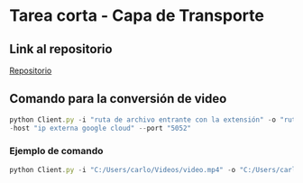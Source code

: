 # Tarea corta - Capa de Transporte

## Link al repositorio

[Repositorio](https://github.com/carlosvillalobossalas/transporte_ffmpeg.git)

## Comando para la conversión de video

```jsx
python Client.py -i "ruta de archivo entrante con la extensión" -o "ruta de archivo saliente con la extensión" 
-host "ip externa google cloud" --port "5052"
```

### Ejemplo de comando

```jsx
python Client.py -i "C:/Users/carlo/Videos/video.mp4" -o "C:/Users/carlo/Videos/output.mkv" -host "34.66.39.63" --port "5052"
```
